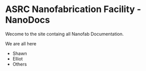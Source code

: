 # ASRC Nanofabrication Facility - NanoDocs

Wecome to the site containg all Nanofab Documentation.  

We are all here
* Shawn
* Elliot
* Others
